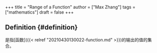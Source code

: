 +++
title = "Range of a Function"
author = ["Max Zhang"]
tags = ["mathematics"]
draft = false
+++

## Definition {#definition}

是指[函数]({{< relref "20210430130022-function.md" >}})的输出的值的集合。
